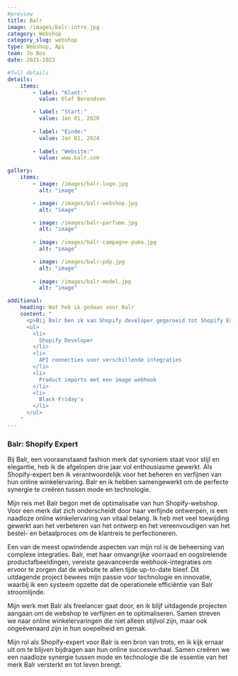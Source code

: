 ```yaml
---
#preview
title: Balr
image: /images/balr-intro.jpg
category: Webshop
category_slug: webshop
type: Webshop, Api
team: Jo Bos
date: 2021-2023

#full details
details:
    items:
        - label: "Klant:"
          value: Olaf Berendsen

        - label: "Start:"
          value: Jan 01, 2020
        
        - label: "Einde:"
          value: Jan 01, 2024
        
        - label: "Website:"
          value: www.balr.com

gallery: 
    items:
        - image: /images/balr-logo.jpg
          alt: "image"

        - image: /images/balr-webshop.jpg
          alt: "image"

        - image: /images/balr-parfume.jpg
          alt: "image"
        
        - image: /images/balr-campagne-puma.jpg
          alt: "image"

        - image: /images/balr-pdp.jpg
          alt: "image"
        
        - image: /images/balr-model.jpg
          alt: "image"

additional:
    heading: Wat heb ik gedaan voor Balr
    content: "
      <p>Bij Balr ben ik van Shopify developer gegeroeid tot Shopify Export developer. Het werken met een fashion bedrijf zoals Balr heeft mij veel geleerd over hoe E-com werkt.</p>
      <ul>
        <li>
          Shopify Developer
        </li>
        <li>
          API connecties voor verschillende integraties
        </li>
        <li>
          Product imports met een image webhook
        </li>
        <li>
          Black Friday's
        </li>
      </ul>
    "
---
```


### Balr: Shopify Expert

Bij Balr, een vooraanstaand fashion merk dat synoniem staat voor stijl en elegantie, heb ik de afgelopen drie jaar vol enthousiasme gewerkt. Als Shopify-expert ben ik verantwoordelijk voor het beheren en verfijnen van hun online winkelervaring. Balr en ik hebben samengewerkt om de perfecte synergie te creëren tussen mode en technologie.

Mijn reis met Balr begon met de optimalisatie van hun Shopify-webshop. Voor een merk dat zich onderscheidt door haar verfijnde ontwerpen, is een naadloze online winkelervaring van vitaal belang. Ik heb met veel toewijding gewerkt aan het verbeteren van het ontwerp en het vereenvoudigen van het bestel- en betaalproces om de klantreis te perfectioneren.

Een van de meest opwindende aspecten van mijn rol is de beheersing van complexe integraties. Balr, met haar omvangrijke voorraad en oogstrelende productafbeeldingen, vereiste geavanceerde webhook-integraties om ervoor te zorgen dat de website te allen tijde up-to-date bleef. Dit uitdagende project bewees mijn passie voor technologie en innovatie, waarbij ik een systeem opzette dat de operationele efficiëntie van Balr stroomlijnde.

Mijn werk met Balr als freelancer gaat door, en ik blijf uitdagende projecten aangaan om de webshop te verfijnen en te optimaliseren. Samen streven we naar online winkelervaringen die niet alleen stijlvol zijn, maar ook ongeëvenaard zijn in hun soepelheid en gemak.

Mijn rol als Shopify-expert voor Balr is een bron van trots, en ik kijk ernaar uit om te blijven bijdragen aan hun online succesverhaal. Samen creëren we een naadloze synergie tussen mode en technologie die de essentie van het merk Balr versterkt en tot leven brengt.